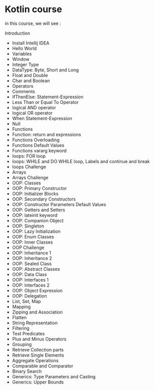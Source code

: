 # Kotlin course

in this course, we will see :

Introduction
- Install Intellij IDEA
- Hello World
- Variables
- Window
- Integer Type
- DataType: Byte, Short and Long
- Float and Double
- Char and Boolean
- Operators
- Comments
- IfThenElse: Statement-Expression
- Less Than or Equal To Operator
- logical AND operator
- logical OR operator
- When Statement-Expression
- Null
- Functions
- Function: return and expressions
- Functions Overloading
- Functions Default Values
- Functions vararg keyword
- loops: FOR loop
- loops: WHILE and DO WHILE loop, Labels and continue and break
- loops Challenge
- Arrays
- Arrays Challenge
- OOP: Classes
- OOP: Primary Constructor
- OOP: Initializer Blocks
- OOP: Secondary Constructors
- OOP: Constructor Parameters Default Values
- OOP: Getters and Setters
- OOP: lateinit keyword
- OOP: Companion Object
- OOP: Singleton
- OOP: Lazy Initialization
- OOP: Enum Classes
- OOP: Inner Classes
- OOP Challenge
- OOP: Inheritance 1
- OOP: Inheritance 2
- OOP: Sealed Class
- OOP: Abstract Classes
- OOP: Data Class
- OOP: Interfaces 1
- OOP: Interfaces 2
- OOP: Object Expression
- OOP: Delegation
- List, Set, Map
- Mapping
- Zipping and Association
- Flatten
- String Representation
- Filtering
- Test Predicates
- Plus and Minus Operators
- Grouping
- Retrieve Collection parts
- Retrieve Single Elements 
- Aggregate Operations
- Comparable and Comparator
- Binary Search 
- Generics: Type Parameters and Casting
- Generics: Upper Bounds